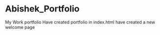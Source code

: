# Abishek_Portfolio
My Work portfolio
Have created portfolio in index.html
have created a new welcome page
